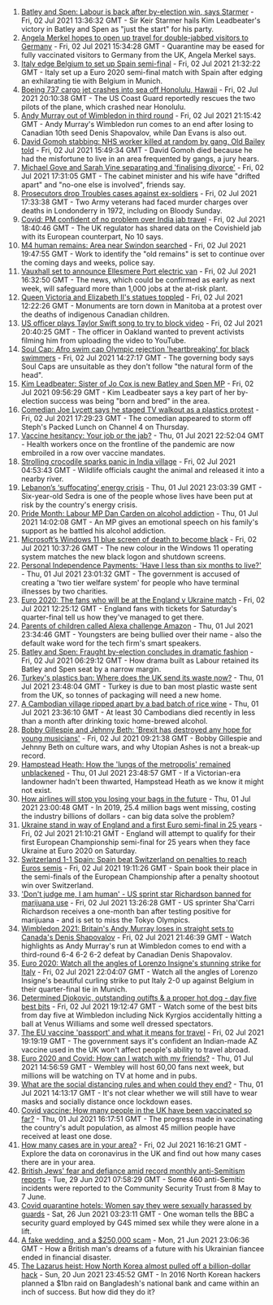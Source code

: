 1. [Batley and Spen: Labour is back after by-election win, says Starmer](https://www.bbc.co.uk/news/uk-politics-57696431) - Fri, 02 Jul 2021 13:36:32 GMT - Sir Keir Starmer hails Kim Leadbeater's victory in Batley and Spen as "just the start" for his party.
2. [Angela Merkel hopes to open up travel for double-jabbed visitors to Germany](https://www.bbc.co.uk/news/uk-57699000) - Fri, 02 Jul 2021 15:34:28 GMT - Quarantine may be eased for fully vaccinated visitors to Germany from the UK, Angela Merkel says.
3. [Italy edge Belgium to set up Spain semi-final](https://www.bbc.co.uk/sport/football/51198657) - Fri, 02 Jul 2021 21:32:22 GMT - Italy set up a Euro 2020 semi-final match with Spain after edging an exhilarating tie with Belgium in Munich.
4. [Boeing 737 cargo jet crashes into sea off Honolulu, Hawaii](https://www.bbc.co.uk/news/world-us-canada-57697835) - Fri, 02 Jul 2021 20:10:38 GMT - The US Coast Guard reportedly rescues the two pilots of the plane, which crashed near Honolulu.
5. [Andy Murray out of Wimbledon in third round](https://www.bbc.co.uk/sport/tennis/57702056) - Fri, 02 Jul 2021 21:15:42 GMT - Andy Murray's Wimbledon run comes to an end after losing to Canadian 10th seed Denis Shapovalov, while Dan Evans is also out.
6. [David Gomoh stabbing: NHS worker killed at random by gang, Old Bailey told](https://www.bbc.co.uk/news/uk-england-london-57698248) - Fri, 02 Jul 2021 15:49:34 GMT - David Gomoh died because he had the misfortune to live in an area frequented by gangs, a jury hears.
7. [Michael Gove and Sarah Vine separating and 'finalising divorce'](https://www.bbc.co.uk/news/uk-politics-57699096) - Fri, 02 Jul 2021 17:31:05 GMT - The cabinet minister and his wife have "drifted apart" and "no-one else is involved", friends say.
8. [Prosecutors drop Troubles cases against ex-soldiers](https://www.bbc.co.uk/news/uk-northern-ireland-57694417) - Fri, 02 Jul 2021 17:33:38 GMT - Two Army veterans had faced murder charges over deaths in Londonderry in 1972, including on Bloody Sunday.
9. [Covid: PM confident of no problem over India jab travel](https://www.bbc.co.uk/news/health-57695835) - Fri, 02 Jul 2021 18:40:46 GMT - The UK regulator has shared data on the Covishield jab with its European counterpart, No 10 says.
10. [M4 human remains: Area near Swindon searched](https://www.bbc.co.uk/news/uk-england-wiltshire-57701912) - Fri, 02 Jul 2021 19:47:55 GMT - Work to identify the "old remains" is set to continue over the coming days and weeks, police say.
11. [Vauxhall set to announce Ellesmere Port electric van](https://www.bbc.co.uk/news/business-57700749) - Fri, 02 Jul 2021 16:32:50 GMT - The news, which could be confirmed as early as next week, will safeguard more than 1,000 jobs at the at-risk plant.
12. [Queen Victoria and Elizabeth II's statues toppled](https://www.bbc.co.uk/news/world-us-canada-57693683) - Fri, 02 Jul 2021 12:22:26 GMT - Monuments are torn down in Manitoba at a protest over the deaths of indigenous Canadian children.
13. [US officer plays Taylor Swift song to try to block video](https://www.bbc.co.uk/news/technology-57698858) - Fri, 02 Jul 2021 20:40:25 GMT - The officer in Oakland wanted to prevent activists filming him from uploading the video to YouTube.
14. [Soul Cap: Afro swim cap Olympic rejection 'heartbreaking' for black swimmers](https://www.bbc.co.uk/news/newsbeat-57688380) - Fri, 02 Jul 2021 14:27:17 GMT - The governing body says Soul Caps are unsuitable as they don't follow "the natural form of the head".
15. [Kim Leadbeater: Sister of Jo Cox is new Batley and Spen MP](https://www.bbc.co.uk/news/uk-england-leeds-57693843) - Fri, 02 Jul 2021 09:56:29 GMT - Kim Leadbeater says a key part of her by-election success was being "born and bred" in the area.
16. [Comedian Joe Lycett says he staged TV walkout as a plastics protest](https://www.bbc.co.uk/news/entertainment-arts-57699955) - Fri, 02 Jul 2021 17:29:23 GMT - The comedian appeared to storm off Steph's Packed Lunch on Channel 4 on Thursday.
17. [Vaccine hesitancy: Your job or the jab?](https://www.bbc.co.uk/news/world-us-canada-57686717) - Thu, 01 Jul 2021 22:52:04 GMT - Health workers once on the frontline of the pandemic are now embroiled in a row over vaccine mandates.
18. [Strolling crocodile sparks panic in India village](https://www.bbc.co.uk/news/world-asia-india-57691731) - Fri, 02 Jul 2021 04:53:43 GMT - Wildlife officials caught the animal and released it into a nearby river.
19. [Lebanon’s ‘suffocating’ energy crisis](https://www.bbc.co.uk/news/world-middle-east-57685203) - Thu, 01 Jul 2021 23:03:39 GMT - Six-year-old Sedra is one of the people whose lives have been put at risk by the country's energy crisis.
20. [Pride Month: Labour MP Dan Carden on alcohol addiction](https://www.bbc.co.uk/news/uk-politics-57685213) - Thu, 01 Jul 2021 14:02:08 GMT - An MP gives an emotional speech on his family's support as he battled his alcohol addiction.
21. [Microsoft’s Windows 11 blue screen of death to become black](https://www.bbc.co.uk/news/technology-57695586) - Fri, 02 Jul 2021 10:37:26 GMT - The new colour in the Windows 11 operating system matches the new black logon and shutdown screens.
22. [Personal Independence Payments: 'Have I less than six months to live?'](https://www.bbc.co.uk/news/uk-57688734) - Thu, 01 Jul 2021 23:01:32 GMT - The government is accused of creating a 'two tier welfare system' for people who have terminal illnesses by two charities.
23. [Euro 2020: The fans who will be at the England v Ukraine match](https://www.bbc.co.uk/news/uk-57652630) - Fri, 02 Jul 2021 12:25:12 GMT - England fans with tickets for Saturday's quarter-final tell us how they've managed to get there.
24. [Parents of children called Alexa challenge Amazon](https://www.bbc.co.uk/news/technology-57680173) - Thu, 01 Jul 2021 23:34:46 GMT - Youngsters are being bullied over their name - also the default wake word for the tech firm's smart speakers.
25. [Batley and Spen: Fraught by-election concludes in dramatic fashion](https://www.bbc.co.uk/news/uk-england-leeds-57690885) - Fri, 02 Jul 2021 06:29:12 GMT - How drama built as Labour retained its Batley and Spen seat by a narrow margin.
26. [Turkey's plastics ban: Where does the UK send its waste now?](https://www.bbc.co.uk/news/uk-57680723) - Thu, 01 Jul 2021 23:48:04 GMT - Turkey is due to ban most plastic waste sent from the UK, so tonnes of packaging will need a new home.
27. [A Cambodian village ripped apart by a bad batch of rice wine](https://www.bbc.co.uk/news/world-asia-57496790) - Thu, 01 Jul 2021 23:36:10 GMT - At least 30 Cambodians died recently in less than a month after drinking toxic home-brewed alcohol.
28. [Bobby Gillespie and Jehnny Beth: 'Brexit has destroyed any hope for young musicians'](https://www.bbc.co.uk/news/entertainment-arts-57637116) - Fri, 02 Jul 2021 09:21:38 GMT - Bobby Gillespie and Jehnny Beth on culture wars, and why Utopian Ashes is not a break-up record.
29. [Hampstead Heath: How the 'lungs of the metropolis' remained unblackened](https://www.bbc.co.uk/news/uk-england-london-57656978) - Thu, 01 Jul 2021 23:48:57 GMT - If a Victorian-era landowner hadn't been thwarted, Hampstead Heath as we know it might not exist.
30. [How airlines will stop you losing your bags in the future](https://www.bbc.co.uk/news/business-57232744) - Thu, 01 Jul 2021 23:00:48 GMT - In 2019, 25.4 million bags went missing, costing the industry billions of dollars - can big data solve the problem?
31. [Ukraine stand in way of England and a first Euro semi-final in 25 years](https://www.bbc.co.uk/sport/football/51198691) - Fri, 02 Jul 2021 21:10:21 GMT - England will attempt to qualify for their first European Championship semi-final for 25 years when they face Ukraine at Euro 2020 on Saturday.
32. [Switzerland 1-1 Spain: Spain beat Switzerland on penalties to reach Euros semis](https://www.bbc.co.uk/sport/football/51198650) - Fri, 02 Jul 2021 19:11:26 GMT - Spain book their place in the semi-finals of the European Championship after a penalty shootout win over Switzerland.
33. ['Don't judge me, I am human' - US sprint star Richardson banned for marijuana use](https://www.bbc.co.uk/sport/athletics/57692193) - Fri, 02 Jul 2021 13:26:28 GMT - US sprinter Sha'Carri Richardson receives a one-month ban after testing positive for marijuana - and is set to miss the Tokyo Olympics.
34. [Wimbledon 2021: Britain's Andy Murray loses in straight sets to Canada's Denis Shapovalov](https://www.bbc.co.uk/sport/av/tennis/57703649) - Fri, 02 Jul 2021 21:46:39 GMT - Watch highlights as Andy Murray's run at Wimbledon comes to end with a third-round 6-4 6-2 6-2 defeat by Canadian Denis Shapovalov.
35. [Euro 2020: Watch all the angles of Lorenzo Insigne's stunning strike for Italy](https://www.bbc.co.uk/sport/av/football/57703629) - Fri, 02 Jul 2021 22:04:07 GMT - Watch all the angles of Lorenzo Insigne's beautiful curling strike to put Italy 2-0 up against Belgium in their quarter-final tie in Munich.
36. [Determined Djokovic, outstanding outifts & a proper hot dog - day five best bits](https://www.bbc.co.uk/sport/av/tennis/57702878) - Fri, 02 Jul 2021 19:12:47 GMT - Watch some of the best bits from day five at Wimbledon including Nick Kyrgios accidentally hitting a ball at Venus Williams and some well dressed spectators.
37. [The EU vaccine 'passport' and what it means for travel](https://www.bbc.co.uk/news/explainers-57665765) - Fri, 02 Jul 2021 19:19:19 GMT - The government says it's confident an Indian-made AZ vaccine used in the UK won't affect people's ability to travel abroad.
38. [Euro 2020 and Covid: How can I watch with my friends?](https://www.bbc.co.uk/news/uk-57386719) - Thu, 01 Jul 2021 14:56:59 GMT - Wembley will host 60,00 fans next week, but millions will be watching on TV at home and in pubs.
39. [What are the social distancing rules and when could they end?](https://www.bbc.co.uk/news/uk-51506729) - Thu, 01 Jul 2021 14:13:17 GMT - It's not clear whether we will still have to wear masks and socially distance once lockdown eases.
40. [Covid vaccine: How many people in the UK have been vaccinated so far?](https://www.bbc.co.uk/news/health-55274833) - Thu, 01 Jul 2021 16:17:51 GMT - The progress made in vaccinating the country's adult population, as almost 45 million people have received at least one dose.
41. [How many cases are in your area?](https://www.bbc.co.uk/news/uk-51768274) - Fri, 02 Jul 2021 16:16:21 GMT - Explore the data on coronavirus in the UK and find out how many cases there are in your area.
42. [British Jews' fear and defiance amid record monthly anti-Semitism reports](https://www.bbc.co.uk/news/uk-57339266) - Tue, 29 Jun 2021 07:58:29 GMT - Some 460 anti-Semitic incidents were reported to the Community Security Trust from 8 May to 7 June.
43. [Covid quarantine hotels: Women say they were sexually harassed by guards](https://www.bbc.co.uk/news/stories-57609164) - Sat, 26 Jun 2021 03:23:11 GMT - One woman tells the BBC a security guard employed by G4S mimed sex while they were alone in a lift.
44. [A fake wedding, and a $250,000 scam](https://www.bbc.co.uk/news/world-europe-57358241) - Mon, 21 Jun 2021 23:06:36 GMT - How a British man's dreams of a future with his Ukrainian fiancee ended in financial disaster.
45. [The Lazarus heist: How North Korea almost pulled off a billion-dollar hack](https://www.bbc.co.uk/news/stories-57520169) - Sun, 20 Jun 2021 23:45:52 GMT - In 2016 North Korean hackers planned a $1bn raid on Bangladesh's national bank and came within an inch of success. But how did they do it?
